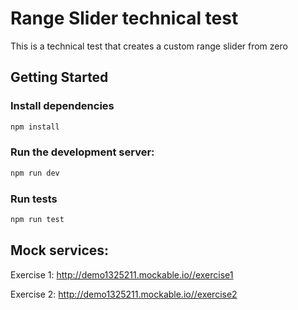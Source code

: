 # Range Slider technical test

This is a technical test that creates a custom range slider from zero

## Getting Started

### Install dependencies

```bash
npm install
```

### Run the development server:

```bash
npm run dev
```

### Run tests

```bash
npm run test
```

## Mock services:

Exercise 1: http://demo1325211.mockable.io//exercise1

Exercise 2: http://demo1325211.mockable.io//exercise2

